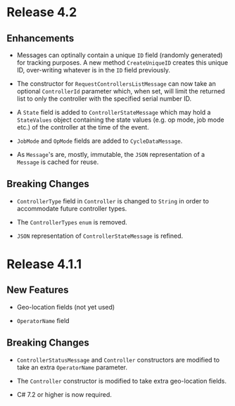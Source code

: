 Release 4.2
===========

Enhancements
------------

- Messages can optinally contain a unique `ID` field (randomly
  generated) for tracking purposes. A new method `CreateUniqueID`
  creates this unique ID, over-writing whatever is in the `ID`
  field previously.

- The constructor for `RequestControllersListMessage` can now take
  an optional `ControllerId` parameter which, when set, will limit
  the returned list to only the controller with the specified serial
  number ID.

- A `State` field is added to `ControllerStateMessage` which may
  hold a `StateValues` object containing the state values
  (e.g. op mode, job mode etc.) of the controller at the time
  of the event.

- `JobMode` and `OpMode` fields are added to `CycleDataMessage`.

- As `Message`'s are, mostly, immutable, the `JSON` representation
  of a `Message` is cached for reuse.

Breaking Changes
----------------

- `ControllerType` field in `Controller` is changed to `String` in
  order to accommodate future controller types. 
  
- The `ControllerTypes` `enum` is removed.

- `JSON` representation of `ControllerStateMessage` is refined.


Release 4.1.1
=============

New Features
------------

- Geo-location fields (not yet used)

- `OperatorName` field

Breaking Changes
----------------

- `ControllerStatusMessage` and `Controller` constructors are modified to take an extra `OperatorName` parameter.

- The `Controller` constructor is modified to take extra geo-location fields.

- C# 7.2 or higher is now required.
